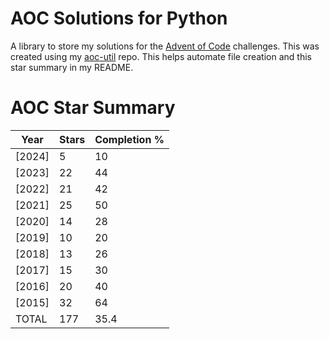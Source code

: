 # AOC Solutions for Python
A library to store my solutions for the <a href=https://adventofcode.com>Advent of Code</a>
challenges. This was created using my <a href=https://github.com/jaceiverson/aoc-util>aoc-util</a> repo. This helps automate file creation and this star summary in my README.

# AOC Star Summary
| Year   |   Stars |   Completion % |
|--------|---------|----------------|
| [2024] |       5 |           10   |
| [2023] |      22 |           44   |
| [2022] |      21 |           42   |
| [2021] |      25 |           50   |
| [2020] |      14 |           28   |
| [2019] |      10 |           20   |
| [2018] |      13 |           26   |
| [2017] |      15 |           30   |
| [2016] |      20 |           40   |
| [2015] |      32 |           64   |
| TOTAL  |     177 |           35.4 |

